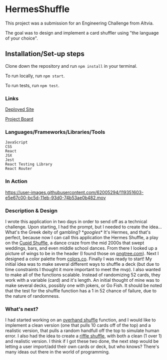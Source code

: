 # HermesShuffle

This project was a submission for an Engineering Challenge from Altvia.

The goal was to design and implement a card shuffler using "the language of your choice".

## Installation/Set-up steps

Clone down the repository and run `npm install` in your terminal.

To run locally, run `npm start`.

To run tests, run `npm test`.


### Links

[Deployed Site](https://hermesshuffle.vercel.app/)

[Project Board](https://github.com/holladayian/HermesShuffle/projects/1)


### Languages/Frameworks/Libraries/Tools

```
JavaScript
CSS
React
JSX
Jest
React Testing Library
React Router
```

### In Action


https://user-images.githubusercontent.com/62005294/119351603-e5e67c00-bc5d-11eb-93d0-74b53ae0b482.mov

### Description & Design

I wrote this application in two days in order to send off as a technical challenge. Upon starting, I had the prompt, but I needed to create the idea... What's the Greek deity of gambling? \**googles** It's Hermes, and that's perfect, because now I can call this application the Hermes Shuffle, a play on the [Cupid Shuffle](https://www.youtube.com/watch?v=h24_zoqu4_Q), a dance craze from the mid 2000s that swept weddings, bars, and even middle school dances. From there I looked up a picture of wings to be in the header (I found those on [pngtree.com](https://pngtree.com/)). Next I designed a color palette from [colors.co](https://coolors.co/palettes/trending/gold). Finally I was ready to start!
My initial idea was to make several different ways to shuffle a deck (but due to time constraints I thought it more important to meet the mvp). 
I also wanted to make all of the functions scalable. Instead of randomizing 52 cards, they work with a variable (card) and it's length. An initial thought of mine was to make several decks, possibly one with jokers, or Go Fish.
It should be noted that the test for the shuffle function has a 1 in 52 chance of failure, due to the nature of randomness.

### What's next?

I had started working on an [overhand shuffle](https://www.thesprucecrafts.com/sleight-of-hand-card-magic-tricks-2266267) function, and I would like to implement a clean version (one that pulls 10 cards off of the top) and a realistic version, that pulls a random handfull off the top to simulate human error. 
I also had the idea to create a [riffle shuffle](https://www.youtube.com/watch?v=o-KBNdbJOGk), with both a clean (1 over 1) and realistic version. 
I think if I got these two done, the next step would be letting a user import/add their own cards or deck, but who knows? There's many ideas out there in the world of programming.

